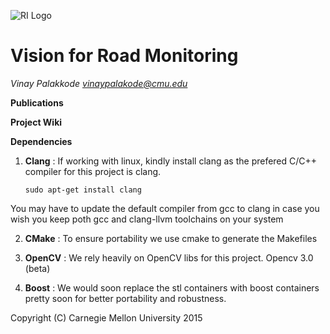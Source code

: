 

![RI Logo](http://www-preview.ri.cmu.edu/images/site_images/ri_header_right.png)



# Vision for Road Monitoring

_Vinay Palakkode <vinaypalakode@cmu.edu>_

**Publications**

**Project Wiki**


**Dependencies**

1. **Clang**   : If working with linux, kindly install clang as the prefered C/C++ compiler for this project is clang.
  
    `sudo apt-get install clang`

You may have to update the default compiler from gcc to clang in case you wish you keep poth gcc and clang-llvm toolchains on your system 

2. **CMake** : To ensure portability we use cmake to generate the Makefiles

3. **OpenCV** : We rely heavily on OpenCV libs for this project. Opencv 3.0 (beta)

4. **Boost** : We would soon replace the stl containers with boost containers pretty soon for better portability and robustness.

 



Copyright (C) Carnegie Mellon University 2015 
